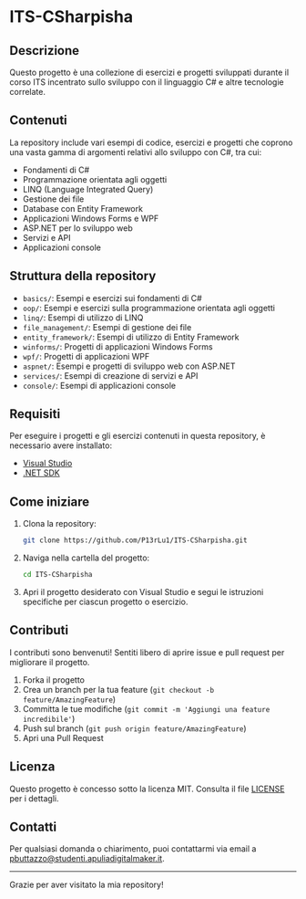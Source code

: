 # ITS-CSharpisha

## Descrizione
Questo progetto è una collezione di esercizi e progetti sviluppati durante il corso ITS incentrato sullo sviluppo con il linguaggio C# e altre tecnologie correlate.

## Contenuti
La repository include vari esempi di codice, esercizi e progetti che coprono una vasta gamma di argomenti relativi allo sviluppo con C#, tra cui:
- Fondamenti di C#
- Programmazione orientata agli oggetti
- LINQ (Language Integrated Query)
- Gestione dei file
- Database con Entity Framework
- Applicazioni Windows Forms e WPF
- ASP.NET per lo sviluppo web
- Servizi e API
- Applicazioni console

## Struttura della repository
- `basics/`: Esempi e esercizi sui fondamenti di C#
- `oop/`: Esempi e esercizi sulla programmazione orientata agli oggetti
- `linq/`: Esempi di utilizzo di LINQ
- `file_management/`: Esempi di gestione dei file
- `entity_framework/`: Esempi di utilizzo di Entity Framework
- `winforms/`: Progetti di applicazioni Windows Forms
- `wpf/`: Progetti di applicazioni WPF
- `aspnet/`: Esempi e progetti di sviluppo web con ASP.NET
- `services/`: Esempi di creazione di servizi e API
- `console/`: Esempi di applicazioni console

## Requisiti
Per eseguire i progetti e gli esercizi contenuti in questa repository, è necessario avere installato:
- [Visual Studio](https://visualstudio.microsoft.com/)
- [.NET SDK](https://dotnet.microsoft.com/download)

## Come iniziare
1. Clona la repository:
    ```sh
    git clone https://github.com/P13rLu1/ITS-CSharpisha.git
    ```
2. Naviga nella cartella del progetto:
    ```sh
    cd ITS-CSharpisha
    ```
3. Apri il progetto desiderato con Visual Studio e segui le istruzioni specifiche per ciascun progetto o esercizio.

## Contributi
I contributi sono benvenuti! Sentiti libero di aprire issue e pull request per migliorare il progetto.

1. Forka il progetto
2. Crea un branch per la tua feature (`git checkout -b feature/AmazingFeature`)
3. Committa le tue modifiche (`git commit -m 'Aggiungi una feature incredibile'`)
4. Push sul branch (`git push origin feature/AmazingFeature`)
5. Apri una Pull Request

## Licenza
Questo progetto è concesso sotto la licenza MIT. Consulta il file [LICENSE](LICENSE) per i dettagli.

## Contatti
Per qualsiasi domanda o chiarimento, puoi contattarmi via email a [pbuttazzo@studenti.apuliadigitalmaker.it](mailto:pbuttazzo@studenti.apuliadigitalmaker.it).

---

Grazie per aver visitato la mia repository!
